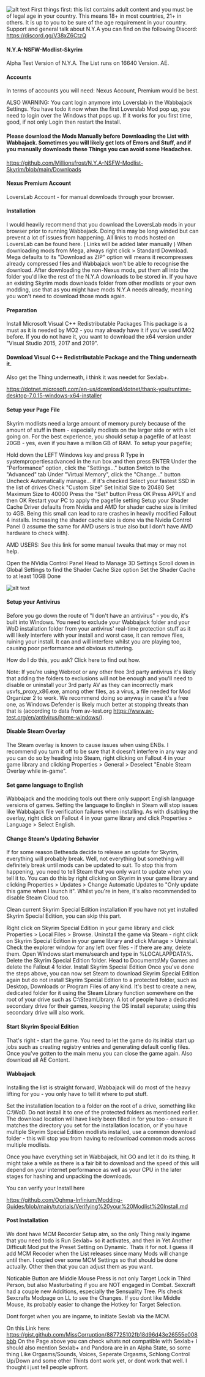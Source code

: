 ![alt text](https://i.imgur.com/LLmFq2o.png "Logo Title Text 1")
First things first: this list contains adult content and you must be of legal age in your country. This means 18+ in most countries, 21+ in others. It is up to you to be sure of the age requirement in your country.
Support and general talk about N.Y.A you can find on the following Discord: https://discord.gg/V38xZ6CtzQ



#### N.Y.A-NSFW-Modlist-Skyrim

Alpha Test Version of N.Y.A. The List runs on 16640 Version. AE.



#### Accounts

In terms of accounts you will need: Nexus Account, Premium would be best.

ALSO WARNING: You cant login anymore into Loverslab in the Wabbajack Settings. You have todo it now when the first Loverslab Mod pop up, you need to login over the Windows that pops up. If it works for you first time, good, if not only Login then restart the Install.


#### Please download the Mods Manually before Downloading the List with Wabbajack. Sometimes you will likely get lots of Errors and Stuff, and if you manually downloads these Things you can avoid some Headaches.

https://github.com/Millionsfrost/N.Y.A-NSFW-Modlist-Skyrim/blob/main/Downloads


#### Nexus Premium Account

LoversLab Account - for manual downloads through your browser.



#### Installation

I would heavily recommend that you download the LoversLab mods in your browser prior to running Wabbajack. Doing this may be long winded but can prevent a lot of issues from happening. All links to mods hosted on LoversLab can be found here. ( Links will be added later manually )
When downloading mods from Mega, always right click > Standard Download. Mega defaults to its "Download as ZIP" option will means it recompresses already compressed files and Wabbajack won't be able to recognise the download.
After downloading the non-Nexus mods, put them all into the folder you'd like the rest of the N.Y.A downloads to be stored in. If you have an existing Skyrim mods downloads folder from other modlists or your own modding, use that as you might have mods N.Y.A needs already, meaning you won't need to download those mods again.



#### Preparation

Install Microsoft Visual C++ Redistributable Packages
This package is a must as it is needed by MO2 - you may already have it if you've used MO2 before. If you do not have it, you want to download the x64 version under "Visual Studio 2015, 2017 and 2019".



#### Download Visual C++ Redistributable Package and the Thing underneath it.

Also get the Thing underneath, i think it was needet for Sexlab+.

https://dotnet.microsoft.com/en-us/download/dotnet/thank-you/runtime-desktop-7.0.15-windows-x64-installer



#### Setup your Page File

Skyrim modlists need a large amount of memory purely because of the amount of stuff in them - especially modlists on the larger side or with a lot going on. For the best experience, you should setup a pagefile of at least 20GB - yes, even if you have a million GB of RAM. To setup your pagefile;

Hold down the LEFT Windows key and press R
Type in systempropertiesadvanced in the run box and then press ENTER
Under the "Performance" option, click the "Settings..." button
Switch to the "Advanced" tab
Under "Virtual Memory", click the "Change..." button
Uncheck Automatically manage... if it's checked
Select your fastest SSD in the list of drives
Check "Custom Size"
Set Initial Size to 20480
Set Maximum Size to 40000
Press the "Set" button
Press OK
Press APPLY and then OK
Restart your PC to apply the pagefile setting
Setup your Shader Cache
Driver defaults from Nvidia and AMD for shader cache size is limited to 4GB. Being this small can lead to rare crashes in heavily modified Fallout 4 installs. Increasing the shader cache size is done via the Nvidia Control Panel (I assume the same for AMD users is true also but I don't have AMD hardware to check with).

AMD USERS: See this link for some manual tweaks that may or may not help.

Open the NVidia Control Panel
Head to Manage 3D Settings
Scroll down in Global Settings to find the Shader Cache Size option
Set the Shader Cache to at least 10GB
Done

![alt text](https://github.com/iAmMe27/WoD/raw/main/img/ShaderCache.png "Logo Title Text 1")

#### Setup your Antivirus
Before you go down the route of "I don't have an antivirus" - you do, it's built into Windows. You need to exclude your Wabbajack folder and your WoD installation folder from your antivirus' real-time protection stuff as it will likely interfere with your install and worst case, it can remove files, ruining your install. It can and will interfere whilst you are playing too, causing poor performance and obvious stuttering.

How do I do this, you ask? Click here to find out how.

Note: If you're using Webroot or any other free 3rd party antivirus it's likely that adding the folders to exclusions will not be enough and you'll need to disable or uninstall your 3rd party AV as they can incorrectly mark usvfs_proxy_x86.exe, among other files, as a virus, a file needed for Mod Organizer 2 to work. We recommend doing so anyway in case it's a free one, as Windows Defender is likely much better at stopping threats than that is (according to data from av-test.org https://www.av-test.org/en/antivirus/home-windows/).



#### Disable Steam Overlay

The Steam overlay is known to cause issues when using ENBs. I recommend you turn it off to be sure that it doesn't interfere in any way and you can do so by heading into Steam, right clicking on Fallout 4 in your game library and clicking Properties > General > Deselect "Enable Steam Overlay while in-game".



#### Set game language to English

Wabbajack and the modding tools out there only support English language versions of games. Setting the language to English in Steam will stop issues like Wabbajack file verification failures when installing. As with disabling the overlay, right click on Fallout 4 in your game library and click Properties > Language > Select English.



#### Change Steam's Updating Behavior

If for some reason Bethesda decide to release an update for Skyrim, everything will probably break. Well, not everything but something will definitely break until mods can be updated to suit. To stop this from happening, you need to tell Steam that you only want to update when you tell it to. You can do this by right clicking on Skyrim in your game library and clicking Properties > Updates > Change Automatic Updates to "Only update this game when I launch it". Whilst you're in here, it's also recommended to disable Steam Cloud too.

Clean current Skyrim Special Edition installation
If you have not yet installed Skyrim Special Edition, you can skip this part.

Right click on Skyrim Special Edition in your game library and click Properties > Local Files > Browse.
Uninstall the game via Steam - right click on Skyrim Special Edition in your game library and click Manage > Uninstall.
Check the explorer window for any left over files - if there are any, delete them.
Open Windows start menu/search and type in %LOCALAPPDATA%.
Delete the Skyrim Special Edition folder.
Head to Documents\My Games and delete the Fallout 4 folder.
Install Skyrim Special Edition
Once you've done the steps above, you can now set Steam to download Skyrim Special Edition again but do not install Skyrim Special Edition to a protected folder, such as Desktop, Downloads or Program Files of any kind. It's best to create a new, dedicated folder for it using the Steam Library function somewhere on the root of your drive such as C:\SteamLibrary. A lot of people have a dedicated secondary drive for their games, keeping the OS install separate; using this secondary drive will also work.



#### Start Skyrim Special Edition

That's right - start the game. You need to let the game do its initial start up jobs such as creating registry entries and generating default config files. Once you've gotten to the main menu you can close the game again. Also download all AE Content.



#### Wabbajack

Installing the list is straight forward, Wabbajack will do most of the heavy lifting for you - you only have to tell it where to put stuff.

Set the installation location to a folder on the root of a drive, something like C:\WoD. Do not install it to one of the protected folders as mentioned earlier. The download location will have likely been filled in for you too - ensure it matches the directory you set for the installation location, or if you have multiple Skyrim Special Edition modlists installed, use a common download folder - this will stop you from having to redownload common mods across multiple modlists.

Once you have everything set in Wabbajack, hit GO and let it do its thing. It might take a while as there is a fair bit to download and the speed of this will depend on your internet performance as well as your CPU in the later stages for hashing and unpacking the downloads.

You can verify your Install here

https://github.com/Oghma-Infinium/Modding-Guides/blob/main/tutorials/Verifying%20your%20Modlist%20Install.md


#### Post Installation

We dont have MCM Recorder Setup atm, so the only Thing really ingame that you need todo is Run Sexlab+ so it activates, and then in Yet Another Difficult Mod put the Preset Setting on Dynamic. Thats it for not. I guess ill add MCM Recoder when the List releases since many Mods will change until then.
I copied over some MCM Settings so that should be done actually. Other then that you can adjust them as you want.

Noticable Button are Middle Mouse Press is not only Target Lock in Third Person, but also Masturbating if you are NOT engaged in Combat. Sexcraft had a couple new Additions, especially the Sensuality Tree. Pls check Sexcrafts Modpage on LL to see the Changes.
If you dont like Middle Mouse, its probably easier to change the Hotkey for Target Selection.

Dont forget when you are ingame, to initiate Sexlab via the MCM.

On this Link here: https://gist.github.com/MissCorruption/887725102fb18d96d43e26555e008bbb 
On the Page above you can check whats not compatible with Sexlab+
I should also mention Sexlab+ and Pandora are in an Alpha State, so some thing Like Orgasms/Sounds, Voices, Seperate Orgasms, Schlong Control Up/Down and some other Thints dont work yet, or dont work that well. I thought i just tell people upfront.

